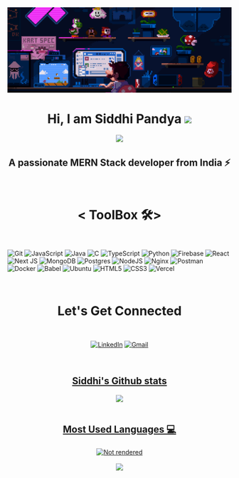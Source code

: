 

<!--
**Sidp6853/Sidp6853** is a ✨ _special_ ✨ repository because its `README.md` (this file) appears on your GitHub profile.
<!-- 
Here are some ideas to get you started:

- 🔭 I’m currently working on ...
- 🌱 I’m currently learning ...
- 👯 I’m looking to collaborate on ...
- 🤔 I’m looking for help with ...
- 💬 Ask me about ...
- 📫 How to reach me: ...
- 😄 Pronouns: ...
- ⚡ Fun fact: ...
-->
 <img src="https://github.com/Pratham-19/Pratham-19/blob/main/header.gif">
<h1 align="center">Hi, I am Siddhi Pandya <img src="https://media.giphy.com/media/hvRJCLFzcasrR4ia7z/giphy.gif" width="28"></h1>
<p align="center">
    <img src="https://readme-typing-svg.herokuapp.com?color=E22FE4&width=380&height=45&lines=WEB+Developer;Android+Developer;Open-Source+Enthusiast;Nice+To+Meet+You+...&center=true">
</p>

<h2><p align="center"> A passionate MERN Stack developer from India ⚡</p></h2>
<br>

<h1 align="center">< ToolBox 🛠></h1>
<p align="center"> 
 <br>

![Git](https://img.shields.io/badge/git-%23F05033.svg?style=for-the-badge&logo=git&logoColor=white)
    ![JavaScript](https://img.shields.io/badge/javascript-%23323330.svg?style=for-the-badge&logo=javascript&logoColor=%23F7DF1E)
    ![Java](https://img.shields.io/badge/java-%23ED8B00.svg?style=for-the-badge&logo=java&logoColor=white)
    ![C](https://img.shields.io/badge/c-%2300599C.svg?style=for-the-badge&logo=c&logoColor=white)
        ![TypeScript](https://img.shields.io/badge/typescript-%23007ACC.svg?style=for-the-badge&logo=typescript&logoColor=white)
    ![Python](https://img.shields.io/badge/python-3670A0?style=for-the-badge&logo=python&logoColor=ffdd54)
    ![Firebase](https://img.shields.io/badge/firebase-%23039BE5.svg?style=for-the-badge&logo=firebase)
![React](https://img.shields.io/badge/react-%2320232a.svg?style=for-the-badge&logo=react&logoColor=%2361DAFB)
    ![Next JS](https://img.shields.io/badge/Next-black?style=for-the-badge&logo=next.js&logoColor=white)
    ![MongoDB](https://img.shields.io/badge/MongoDB-%234ea94b.svg?style=for-the-badge&logo=mongodb&logoColor=white)
    ![Postgres](https://img.shields.io/badge/postgres-%23316192.svg?style=for-the-badge&logo=postgresql&logoColor=white)
    	![NodeJS](https://img.shields.io/badge/node.js-6DA55F?style=for-the-badge&logo=node.js&logoColor=white)
    ![Nginx](https://img.shields.io/badge/nginx-%23009639.svg?style=for-the-badge&logo=nginx&logoColor=white)
    ![Postman](https://img.shields.io/badge/Postman-FF6C37?style=for-the-badge&logo=postman&logoColor=white)
    ![Docker](https://img.shields.io/badge/docker-%230db7ed.svg?style=for-the-badge&logo=docker&logoColor=white)
    ![Babel](https://img.shields.io/badge/Babel-F9DC3e?style=for-the-badge&logo=babel&logoColor=black)
    ![Ubuntu](https://img.shields.io/badge/Ubuntu-E95420?style=for-the-badge&logo=ubuntu&logoColor=white)
    ![HTML5](https://img.shields.io/badge/html5-%23E34F26.svg?style=for-the-badge&logo=html5&logoColor=white)
    ![CSS3](https://img.shields.io/badge/css3-%231572B6.svg?style=for-the-badge&logo=css3&logoColor=white)
    ![Vercel](https://img.shields.io/badge/vercel-%23000000.svg?style=for-the-badge&logo=vercel&logoColor=white)
    
 <br>
<h1 align="center">Let's Get Connected</h1>
<br>
<p align="center">
<a  href="https://www.linkedin.com/in/siddhi-pandya-9b0200213" target="_blank"><img alt="LinkedIn" src="https://img.shields.io/badge/linkedin%20-%230077B5.svg?&style=for-the-badge&logo=linkedin&logoColor=white" /></a>
<a href="mailto:siddhip568@gmail.com"><img  alt="Gmail" src="https://img.shields.io/badge/Gmail-D14836?style=for-the-badge&logo=gmail&logoColor=white" />
 </p>

<br>
<!--  <h1  align="center">Most Used Languages </h1>  -->
  <h2 align="center"><b>Siddhi's Github stats</b></h2>
<div align="center">
<span align="center"> <img  align="center" src="https://github-readme-streak-stats.herokuapp.com/?user=Sidp6853&theme=dark"></span>
 </div>
 <br>
 <div align = "center">
  <h2><p align="center"><b> Most Used Languages 💻 </b> </p></h2>
  <span align="center"><img align="center" src="https://github-readme-stats.vercel.app/api/top-langs/?username=Sidp6853&layout=compact&theme=midnight-purple" alt="Not rendered" /></span>
 </div>
 <br>
 <div align="center"><img src="https://github-readme-activity-graph.cyclic.app/graph?username=Sidp6853&theme=react-dark"></div>

 
